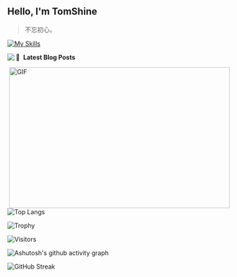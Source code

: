 ## Hello, I'm TomShine

> 不忘初心。

[![My Skills](https://skillicons.dev/icons?i=linux,c,cpp,go,py,lua,emacs,vim,vscode,idea,qt,md,redis,mysql,sqlite,postgres,nginx,flask)](https://skillicons.dev)


<img align="left" src="https://github-readme-stats.vercel.app/api?username=shangzongyu&show_icons=true&icon_color=805AD5&text_color=718096&bg_color=ffffff&hide_title=true" />

📕 &nbsp;**Latest Blog Posts**
<!-- BLOG-POST-LIST:START -->
<!-- BLOG-POST-LIST:END -->

<img align="right" alt="GIF" src="https://github.com/abhisheknaiidu/abhisheknaiidu/blob/master/code.gif?raw=true" width="500" height="320" />

![Top Langs](https://github-readme-stats.vercel.app/api/top-langs/?username=shangzongyu)

![Trophy](https://github-profile-trophy.vercel.app/?username=shangzongyu)

![Visitors](https://visitor-badge.glitch.me/badge?page_id=shangzongyu&left_color=green&right_color=red)

![Ashutosh's github activity graph](https://github-readme-activity-graph.vercel.app/graph?username=shangzongyu)

![GitHub Streak](https://streak-stats.demolab.com/?user=shangzongyu)
